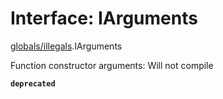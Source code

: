 # Interface: IArguments

[globals/illegals](../modules/globals_illegals.md).IArguments

Function constructor arguments: Will not compile

**`deprecated`**
